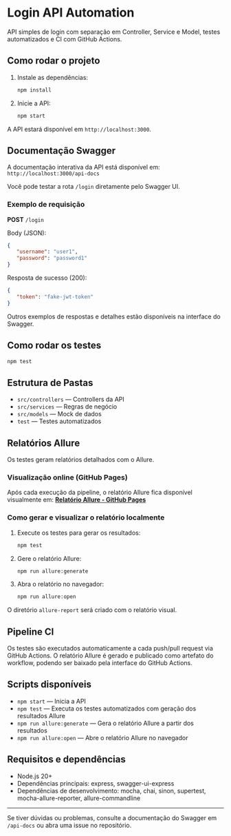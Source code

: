 # Login API Automation

API simples de login com separação em Controller, Service e Model, testes automatizados e CI com GitHub Actions.

## Como rodar o projeto

1. Instale as dependências:
   ```bash
   npm install
   ```
2. Inicie a API:
   ```bash
   npm start
   ```


A API estará disponível em `http://localhost:3000`.

## Documentação Swagger

A documentação interativa da API está disponível em:  
`http://localhost:3000/api-docs`

Você pode testar a rota `/login` diretamente pelo Swagger UI.

### Exemplo de requisição

**POST** `/login`

Body (JSON):
```json
{
   "username": "user1",
   "password": "password1"
}
```

Resposta de sucesso (200):
```json
{
   "token": "fake-jwt-token"
}
```

Outros exemplos de respostas e detalhes estão disponíveis na interface do Swagger.

## Como rodar os testes

```bash
npm test
```

## Estrutura de Pastas

- `src/controllers` — Controllers da API
- `src/services` — Regras de negócio
- `src/models` — Mock de dados
- `test` — Testes automatizados



## Relatórios Allure

Os testes geram relatórios detalhados com o Allure.

### Visualização online (GitHub Pages)

Após cada execução da pipeline, o relatório Allure fica disponível visualmente em:
**[Relatório Allure - GitHub Pages](https://renatacpf.github.io/login-api-automation/)**

### Como gerar e visualizar o relatório localmente

1. Execute os testes para gerar os resultados:
   ```bash
   npm test
   ```
2. Gere o relatório Allure:
   ```bash
   npm run allure:generate
   ```
3. Abra o relatório no navegador:
   ```bash
   npm run allure:open
   ```

O diretório `allure-report` será criado com o relatório visual.

## Pipeline CI

Os testes são executados automaticamente a cada push/pull request via GitHub Actions. O relatório Allure é gerado e publicado como artefato do workflow, podendo ser baixado pela interface do GitHub Actions.

## Scripts disponíveis

- `npm start` — Inicia a API
- `npm test` — Executa os testes automatizados com geração dos resultados Allure
- `npm run allure:generate` — Gera o relatório Allure a partir dos resultados
- `npm run allure:open` — Abre o relatório Allure no navegador

## Requisitos e dependências

- Node.js 20+
- Dependências principais: express, swagger-ui-express
- Dependências de desenvolvimento: mocha, chai, sinon, supertest, mocha-allure-reporter, allure-commandline

---
Se tiver dúvidas ou problemas, consulte a documentação do Swagger em `/api-docs` ou abra uma issue no repositório.

